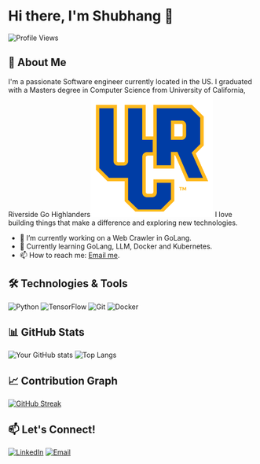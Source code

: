 # Hi there, I'm Shubhang 👋

![Profile Views](https://komarev.com/ghpvc/?username=yourusername&style=flat-square)

## 🚀 About Me
I'm a passionate Software engineer currently located in the US. I graduated with a Masters degree in Computer Science from University of California, Riverside Go Highlanders![Highlanders Logo](uc_riverside_highlanders_2020-pres.png) I love building things that make a difference and exploring new technologies. 

- 🔭 I’m currently working on a Web Crawler in GoLang.
- 🌱 Currently learning GoLang, LLM, Docker and Kubernetes.
- 📫 How to reach me: [Email me](shubhanghasabnis@gmail.com).

## 🛠️ Technologies & Tools
![Python](https://img.shields.io/badge/-Python-3776AB?logo=python&logoColor=white&style=flat-square)
![TensorFlow](https://img.shields.io/badge/-TensorFlow-FF6F00?logo=tensorflow&logoColor=white&style=flat-square)
![Git](https://img.shields.io/badge/-Git-F05032?logo=git&logoColor=white&style=flat-square)
![Docker](https://img.shields.io/badge/-Docker-2496ED?logo=docker&logoColor=white&style=flat-square)

## 📊 GitHub Stats
![Your GitHub stats](https://github-readme-stats.vercel.app/api?username=yourusername&show_icons=true&theme=radical)
![Top Langs](https://github-readme-stats.vercel.app/api/top-langs/?username=yourusername&layout=compact&theme=radical)

## 📈 Contribution Graph
[![GitHub Streak](https://github-readme-streak-stats.herokuapp.com/?user=yourusername&theme=radical)](https://git.io/streak-stats)

## 📫 Let's Connect!
[![LinkedIn](https://img.shields.io/badge/-LinkedIn-0A66C2?logo=LinkedIn&logoColor=white&style=flat-square)](https://www.linkedin.com/in/shubhang-hasabnis-8b172217a/)
[![Email](https://img.shields.io/badge/-Email-D14836?logo=gmail&logoColor=white&style=flat-square)](shubhanghasabnis@gmail.com)
